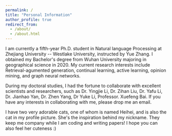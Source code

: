 ```yaml
---
permalink: /
title: "Personal Information"
author_profile: true
redirect_from: 
  - /about/
  - /about.html
---
```


I am currently a fifth-year Ph.D. student in Natural language Processing at Zhejiang University -- Westlake University, instructed by Yue Zhang. I obtained my Bachelor's degree from Wuhan University majoring in geographical science in 2020. My current research interests include Retrieval-agumented generation, continual learning, active learning, opinion mining, and graph neural networks.

During my doctoral studies, I had the fortune to collaborate with excellent scientists and researchers, such as Dr. Yingjie Li, Dr. Zihan Liu, Dr. Yafu Li, Dr. Jianhao Yan, Dr. Zhen Yang, Dr Yuke Li, Professor. Xuefeng Bai. If you have any interests in collaborating with me, please drop me an email.

I have two very adorable cats, one of whom is named Heihei, and is also the cat in my profile picture. She's the inspiration behind my nickname. They keep me company while I am coding and writing papers! I hope you can also feel her cuteness :)